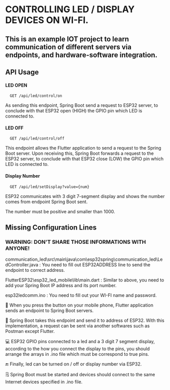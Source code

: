 # CONTROLLING LED / DISPLAY DEVICES ON WI-FI.

## This is an example IOT project to learn communication of different servers via endpoints, and hardware-software integration.



## API Usage

#### LED OPEN

```http
  GET /api/led/control/on
```
As sending this endpoint, Spring Boot send a request to ESP32 server, to conclude with that ESP32 open (HIGH) the GPIO pin which LED is connected to.

#### LED OFF

```http
  GET /api/led/control/off
```

This endpoint allows the Flutter application to send a request to the Spring Boot server. Upon receiving this, Spring Boot forwards a request to the ESP32 server, to conclude with that ESP32 close (LOW) the GPIO pin which LED is connected to.

#### Display Number

```http
  GET /api/led/setDisplay?value={num}
```
ESP32 communicates with 3 digit 7-segment display and shows the number comes from endpoint Spring Boot sent.

The number must be positive and smaller than 1000.

## Missing Configuration Lines 
### WARNING: DON'T SHARE THOSE INFORMATIONS WITH ANYONE!

communication_led\src\main\java\com\esp32spring\communication_led\LedController.java : You need to fill out ESP32ADDRESS line to send the endpoint to correct address.

FlutterESP32\esp32_led_mobile\lib\main.dart : Similar to above, you need to add your Spring Boot IP address and its port number.

esp32ledcomm.ino : You need to fill out your WI-FI name and password. 


📱 When you press the button on your mobile phone, Flutter application sends an endpoint to Spring Boot servers.

🍃 Spring Boot takes this endpoint and send it to address of ESP32. With this implementation, a request can be sent via another softwares such as Postman except Flutter.

💻 ESP32 GPIO pins connected to a led and a 3 digit 7 segment display, according to the how you connect the display to the pins, you should arrange the arrays in .ino file which must be correspond to true pins.

🔚 Finally, led can be turned on / off or display number via ESP32.

🗒️ Spring Boot must be started and devices should connect to the same Internet devices specified in .ino file.

